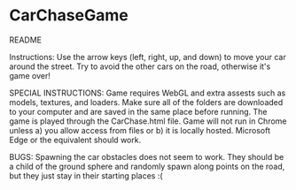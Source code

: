 # CarChaseGame
README

Instructions:
Use the arrow keys (left, right, up, and down) to move your car around the street. Try to avoid
the other cars on the road, otherwise it's game over!

SPECIAL INSTRUCTIONS:
Game requires WebGL and extra assests such as models, textures, and loaders. Make sure all of the
folders are downloaded to your computer and are saved in the same place before running. The game is played
through the CarChase.html file. 
Game will not run in Chrome unless a) you allow access from files or b) it is locally hosted. Microsoft Edge
or the equivalent should work. 

BUGS: 
Spawning the car obstacles does not seem to work. They should be a child of the ground sphere and randomly
spawn along points on the road, but they just stay in their starting places :(
